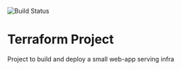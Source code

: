 ![Build Status](https://codebuild.us-east-1.amazonaws.com/badges?uuid=eyJlbmNyeXB0ZWREYXRhIjoicDJSdFRFWVcyRHNKYjZ2MDNncmI2U3BzRThlems3bjVHZHUwcThhUnpIeHMwdXAvNzc1RzFDY0FHeHZJNTdocmlJTW1vREYvaTI0bGdHd1hQcS80UW80PSIsIml2UGFyYW1ldGVyU3BlYyI6ImwwaGdzWU1KRnRxTnBYa0wiLCJtYXRlcmlhbFNldFNlcmlhbCI6MX0%3D&branch=master)

# Terraform Project

Project to build and deploy a small web-app serving infra
